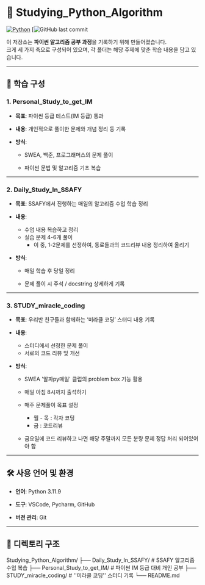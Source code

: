# 🐍 Studying_Python_Algorithm

[![Python](https://img.shields.io/badge/Python-3.x-blue?logo=python)](https://www.python.org/)
[![GitHub last commit](https://img.shields.io/github/last-commit/najung-h/Studying_Python_Algorithm?color=brightgreen&logo=github)

이 저장소는 **파이썬 알고리즘 공부 과정**을 기록하기 위해 만들어졌습니다.  
크게 세 가지 축으로 구성되어 있으며, 각 폴더는 해당 주제에 맞춘 학습 내용을 담고 있습니다.



---

## 📌 학습 구성

### 1. **Personal_Study_to_get_IM**
- **목표**: 파이썬 등급 테스트(IM 등급) 통과

- **내용**: 개인적으로 풀이한 문제와 개념 정리 등 기록

- **방식**:
  
  - SWEA, 백준, 프로그래머스의 문제 풀이
  
  - 파이썬 문법 및 알고리즘 기초 복습
  
    

---

### 2. **Daily_Study_In_SSAFY**
- **목표**: SSAFY에서 진행하는 매일의 알고리즘 수업 학습 정리

- **내용**:
  - 수업 내용 복습하고 정리
  - 실습 문제 4-6개 풀이
    - 이 중, 1-2문제를 선정하여, 동료들과의 코드리뷰 내용 정리하여 올리기
  
- **방식**:
  
  - 매일 학습 후 당일 정리
  
  - 문제 풀이 시 주석 / docstring 상세하게 기록
  
    

---

### 3. **STUDY_miracle_coding**
- **목표**: 우리반 친구들과 함께하는 ‘미라클 코딩’ 스터디 내용 기록

- **내용**:
  
  - 스터디에서 선정한 문제 풀이
  - 서로의 코드 리뷰 및 개선
  
- **방식**:
  
  - SWEA '알파py매일' 클럽의 problem box 기능 활용
  
  - 매일 아침 8시까지 출석하기
  
  - 매주 문제풀이 목표 설정
  
    - 월 - 목 : 각자 코딩
    - 금        : 코드리뷰
  
  - 금요일에 코드 리뷰하고 나면 해당 주말까지 모든 분량 문제 정답 처리 되어있어야 함
  
    

---

## 🛠 사용 언어 및 환경
- **언어**: Python 3.11.9

- **도구**: VSCode, Pycharm, GitHub

- **버전 관리**: Git

  

---

## 📂 디렉토리 구조

Studying_Python_Algorithm/
 ├── Daily_Study_In_SSAFY/        # SSAFY 알고리즘 수업 복습
 ├── Personal_Study_to_get_IM/    # 파이썬 IM 등급 대비 개인 공부
 ├── STUDY_miracle_coding/        # ''미라클 코딩'' 스터디 기록
 └── README.md



